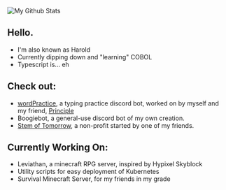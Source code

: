 ![My Github Stats](https://github-readme-stats.vercel.app/api?username=ZECHEESELORD&show_icons=true&theme=dark)
## Hello.
* I'm also known as Harold
* Currently dipping down and "learning" COBOL
* Typescript is... eh

## Check out:
* [wordPractice](discord.gg/wordpractice), a typing practice discord bot, worked on by myself and my friend, [Principle](github.com/principle105)
* Boogiebot, a general-use discord bot of my own creation.
* [Stem of Tomorrow](discord.gg/wordpractice), a non-profit started by one of my friends. 

## Currently Working On:
* Leviathan, a minecraft RPG server, inspired by Hypixel Skyblock
* Utility scripts for easy deployment of Kubernetes
* Survival Minecraft Server, for my friends in my grade
<!--
**ZECHEESELORD/ZECHEESELORD** is a ✨ _special_ ✨ repository because its `README.md` (this file) appears on your GitHub profile.

Here are some ideas to get you started:

- 🔭 I’m currently working on ...
- 🌱 I’m currently learning ...
- 👯 I’m looking to collaborate on ...
- 🤔 I’m looking for help with ...
- 💬 Ask me about ...
- 📫 How to reach me: ...
- 😄 Pronouns: ...
- ⚡ Fun fact: ...
-->

